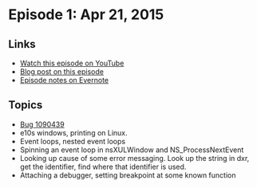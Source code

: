 # Episode 1: Apr 21, 2015

## Links
* [Watch this episode on YouTube](https://www.youtube.com/watch?v=nCOeefQpg58)
* [Blog post on this episode](https://mikeconley.ca/blog/2015/02/16/the-joy-of-coding-episode-1/)
* [Episode notes on Evernote](https://www.evernote.com/l/AbIzumEhFI9LBpM8iNGUuXLqVAFeiEkn1gg)

## Topics

* [Bug 1090439](https://bugzilla.mozilla.org/show_bug.cgi?id=1090439)
* e10s windows, printing on Linux.
* Event loops, nested event loops
* Spinning an event loop in nsXULWindow and NS_ProcessNextEvent
* Looking up cause of some error messaging. Look up the string in dxr, get the identifier, find where that identifier is used.
* Attaching a debugger, setting breakpoint at some known function
